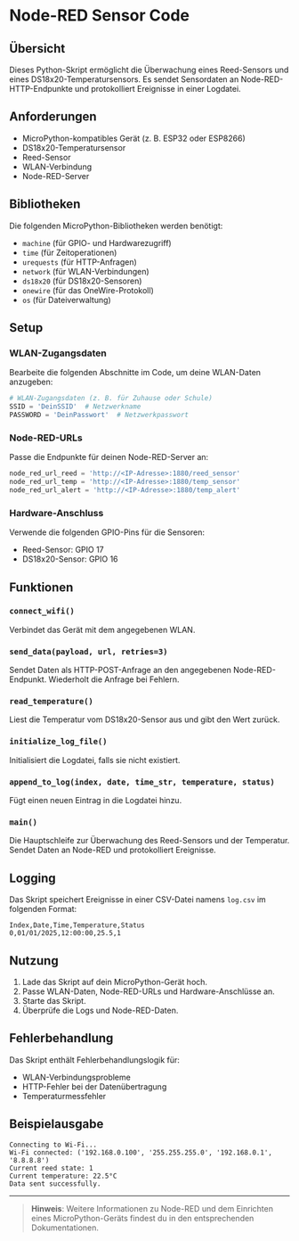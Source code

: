 # Node-RED Sensor Code

## Übersicht
Dieses Python-Skript ermöglicht die Überwachung eines Reed-Sensors und eines DS18x20-Temperatursensors. Es sendet Sensordaten an Node-RED-HTTP-Endpunkte und protokolliert Ereignisse in einer Logdatei.

## Anforderungen
- MicroPython-kompatibles Gerät (z. B. ESP32 oder ESP8266)
- DS18x20-Temperatursensor
- Reed-Sensor
- WLAN-Verbindung
- Node-RED-Server

## Bibliotheken
Die folgenden MicroPython-Bibliotheken werden benötigt:
- `machine` (für GPIO- und Hardwarezugriff)
- `time` (für Zeitoperationen)
- `urequests` (für HTTP-Anfragen)
- `network` (für WLAN-Verbindungen)
- `ds18x20` (für DS18x20-Sensoren)
- `onewire` (für das OneWire-Protokoll)
- `os` (für Dateiverwaltung)

## Setup
### WLAN-Zugangsdaten
Bearbeite die folgenden Abschnitte im Code, um deine WLAN-Daten anzugeben:

```python
# WLAN-Zugangsdaten (z. B. für Zuhause oder Schule)
SSID = 'DeinSSID'  # Netzwerkname
PASSWORD = 'DeinPasswort'  # Netzwerkpasswort
```

### Node-RED-URLs
Passe die Endpunkte für deinen Node-RED-Server an:

```python
node_red_url_reed = 'http://<IP-Adresse>:1880/reed_sensor'
node_red_url_temp = 'http://<IP-Adresse>:1880/temp_sensor'
node_red_url_alert = 'http://<IP-Adresse>:1880/temp_alert'
```

### Hardware-Anschluss
Verwende die folgenden GPIO-Pins für die Sensoren:
- Reed-Sensor: GPIO 17
- DS18x20-Sensor: GPIO 16

## Funktionen
### `connect_wifi()`
Verbindet das Gerät mit dem angegebenen WLAN.

### `send_data(payload, url, retries=3)`
Sendet Daten als HTTP-POST-Anfrage an den angegebenen Node-RED-Endpunkt. Wiederholt die Anfrage bei Fehlern.

### `read_temperature()`
Liest die Temperatur vom DS18x20-Sensor aus und gibt den Wert zurück.

### `initialize_log_file()`
Initialisiert die Logdatei, falls sie nicht existiert.

### `append_to_log(index, date, time_str, temperature, status)`
Fügt einen neuen Eintrag in die Logdatei hinzu.

### `main()`
Die Hauptschleife zur Überwachung des Reed-Sensors und der Temperatur. Sendet Daten an Node-RED und protokolliert Ereignisse.

## Logging
Das Skript speichert Ereignisse in einer CSV-Datei namens `log.csv` im folgenden Format:

```
Index,Date,Time,Temperature,Status
0,01/01/2025,12:00:00,25.5,1
```

## Nutzung
1. Lade das Skript auf dein MicroPython-Gerät hoch.
2. Passe WLAN-Daten, Node-RED-URLs und Hardware-Anschlüsse an.
3. Starte das Skript.
4. Überprüfe die Logs und Node-RED-Daten.

## Fehlerbehandlung
Das Skript enthält Fehlerbehandlungslogik für:
- WLAN-Verbindungsprobleme
- HTTP-Fehler bei der Datenübertragung
- Temperaturmessfehler

## Beispielausgabe
```
Connecting to Wi-Fi...
Wi-Fi connected: ('192.168.0.100', '255.255.255.0', '192.168.0.1', '8.8.8.8')
Current reed state: 1
Current temperature: 22.5°C
Data sent successfully.
```

---

> **Hinweis**: Weitere Informationen zu Node-RED und dem Einrichten eines MicroPython-Geräts findest du in den entsprechenden Dokumentationen.
